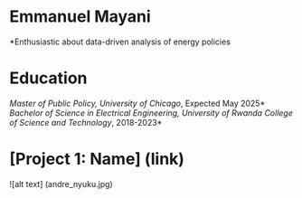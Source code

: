 # Emmanuel Mayani
*Enthusiastic about data-driven analysis of energy policies

# Education
*Master of Public Policy, University of Chicago*, Expected May 2025*
*Bachelor of Science in Electrical Engineering, University of Rwanda College of Science and Technology*, 2018-2023*

# [Project 1: Name] (link)
![alt text] (andre_nyuku.jpg)

